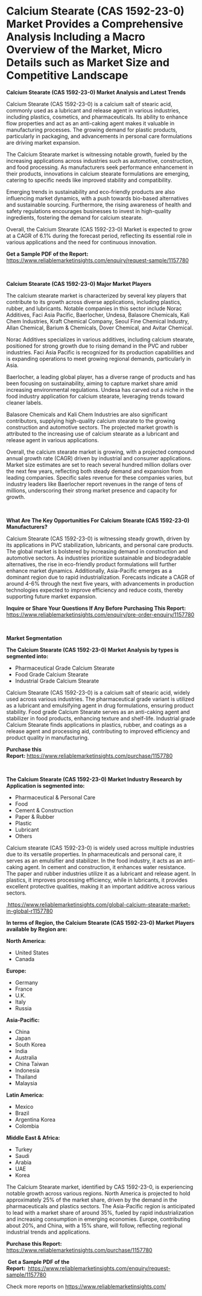 <p><h1>Calcium Stearate (CAS 1592-23-0) Market Provides a Comprehensive Analysis Including a Macro Overview of the Market, Micro Details such as Market Size and Competitive Landscape</h1></p><p><strong>Calcium Stearate (CAS 1592-23-0) Market Analysis and Latest Trends</strong></p>
<p><p>Calcium Stearate (CAS 1592-23-0) is a calcium salt of stearic acid, commonly used as a lubricant and release agent in various industries, including plastics, cosmetics, and pharmaceuticals. Its ability to enhance flow properties and act as an anti-caking agent makes it valuable in manufacturing processes. The growing demand for plastic products, particularly in packaging, and advancements in personal care formulations are driving market expansion.</p><p>The Calcium Stearate market is witnessing notable growth, fueled by the increasing applications across industries such as automotive, construction, and food processing. As manufacturers seek performance enhancement in their products, innovations in calcium stearate formulations are emerging, catering to specific needs like improved stability and compatibility. </p><p>Emerging trends in sustainability and eco-friendly products are also influencing market dynamics, with a push towards bio-based alternatives and sustainable sourcing. Furthermore, the rising awareness of health and safety regulations encourages businesses to invest in high-quality ingredients, fostering the demand for calcium stearate.</p><p>Overall, the Calcium Stearate (CAS 1592-23-0) Market is expected to grow at a CAGR of 6.1% during the forecast period, reflecting its essential role in various applications and the need for continuous innovation.</p></p>
<p><strong>Get a Sample PDF of the Report:&nbsp;</strong> <a href="https://www.reliablemarketinsights.com/enquiry/request-sample/1157780?utm_campaign=2206&utm_medium=2&utm_source=Github&utm_content=ia&utm_term=21032025&utm_id=calcium-stearate-cas-1592-23-0">https://www.reliablemarketinsights.com/enquiry/request-sample/1157780</a></p>
<p>&nbsp;</p>
<p><strong>Calcium Stearate (CAS 1592-23-0) Major Market Players</strong></p>
<p><p>The calcium stearate market is characterized by several key players that contribute to its growth across diverse applications, including plastics, rubber, and lubricants. Notable companies in this sector include Norac Additives, Faci Asia Pacific, Baerlocher, Undesa, Balasore Chemicals, Kali Chem Industries, Kraft Chemical Company, Seoul Fine Chemical Industry, Allan Chemical, Barium & Chemicals, Dover Chemical, and Avitar Chemical.</p><p>Norac Additives specializes in various additives, including calcium stearate, positioned for strong growth due to rising demand in the PVC and rubber industries. Faci Asia Pacific is recognized for its production capabilities and is expanding operations to meet growing regional demands, particularly in Asia.</p><p>Baerlocher, a leading global player, has a diverse range of products and has been focusing on sustainability, aiming to capture market share amid increasing environmental regulations. Undesa has carved out a niche in the food industry application for calcium stearate, leveraging trends toward cleaner labels.</p><p>Balasore Chemicals and Kali Chem Industries are also significant contributors, supplying high-quality calcium stearate to the growing construction and automotive sectors. The projected market growth is attributed to the increasing use of calcium stearate as a lubricant and release agent in various applications.</p><p>Overall, the calcium stearate market is growing, with a projected compound annual growth rate (CAGR) driven by industrial and consumer applications. Market size estimates are set to reach several hundred million dollars over the next few years, reflecting both steady demand and expansion from leading companies. Specific sales revenue for these companies varies, but industry leaders like Baerlocher report revenues in the range of tens of millions, underscoring their strong market presence and capacity for growth.</p></p>
<p>&nbsp;</p>
<p><strong>What Are The Key Opportunities For Calcium Stearate (CAS 1592-23-0) Manufacturers?</strong></p>
<p><p>Calcium Stearate (CAS 1592-23-0) is witnessing steady growth, driven by its applications in PVC stabilization, lubricants, and personal care products. The global market is bolstered by increasing demand in construction and automotive sectors. As industries prioritize sustainable and biodegradable alternatives, the rise in eco-friendly product formulations will further enhance market dynamics. Additionally, Asia-Pacific emerges as a dominant region due to rapid industrialization. Forecasts indicate a CAGR of around 4-6% through the next five years, with advancements in production technologies expected to improve efficiency and reduce costs, thereby supporting future market expansion.</p></p>
<p><strong>Inquire or Share Your Questions If Any Before Purchasing This Report:</strong> <a href="https://www.reliablemarketinsights.com/enquiry/pre-order-enquiry/1157780?utm_campaign=2206&utm_medium=2&utm_source=Github&utm_content=ia&utm_term=21032025&utm_id=calcium-stearate-cas-1592-23-0">https://www.reliablemarketinsights.com/enquiry/pre-order-enquiry/1157780</a></p>
<p>&nbsp;</p>
<p><strong>Market Segmentation</strong></p>
<p><strong>The Calcium Stearate (CAS 1592-23-0) Market Analysis by types is segmented into:</strong></p>
<p><ul><li>Pharmaceutical Grade Calcium Stearate</li><li>Food Grade Calcium Stearate</li><li>Industrial Grade Calcium Stearate</li></ul></p>
<p><p>Calcium Stearate (CAS 1592-23-0) is a calcium salt of stearic acid, widely used across various industries. The pharmaceutical grade variant is utilized as a lubricant and emulsifying agent in drug formulations, ensuring product stability. Food grade Calcium Stearate serves as an anti-caking agent and stabilizer in food products, enhancing texture and shelf-life. Industrial grade Calcium Stearate finds applications in plastics, rubber, and coatings as a release agent and processing aid, contributing to improved efficiency and product quality in manufacturing.</p></p>
<p><strong>Purchase this Report:&nbsp;</strong><a href="https://www.reliablemarketinsights.com/purchase/1157780?utm_campaign=2206&utm_medium=2&utm_source=Github&utm_content=ia&utm_term=21032025&utm_id=calcium-stearate-cas-1592-23-0">https://www.reliablemarketinsights.com/purchase/1157780</a></p>
<p>&nbsp;</p>
<p><strong>The Calcium Stearate (CAS 1592-23-0) Market Industry Research by Application is segmented into:</strong></p>
<p><ul><li>Pharmaceutical & Personal Care</li><li>Food</li><li>Cement & Construction</li><li>Paper & Rubber</li><li>Plastic</li><li>Lubricant</li><li>Others</li></ul></p>
<p><p>Calcium stearate (CAS 1592-23-0) is widely used across multiple industries due to its versatile properties. In pharmaceuticals and personal care, it serves as an emulsifier and stabilizer. In the food industry, it acts as an anti-caking agent. In cement and construction, it enhances water resistance. The paper and rubber industries utilize it as a lubricant and release agent. In plastics, it improves processing efficiency, while in lubricants, it provides excellent protective qualities, making it an important additive across various sectors.</p></p>
<p><a href="https://www.reliablemarketinsights.com/global-calcium-stearate-market-in-global-r1157780?utm_campaign=2206&utm_medium=2&utm_source=Github&utm_content=ia&utm_term=21032025&utm_id=calcium-stearate-cas-1592-23-0">&nbsp;https://www.reliablemarketinsights.com/global-calcium-stearate-market-in-global-r1157780</a></p>
<p><strong>In terms of Region, the Calcium Stearate (CAS 1592-23-0) Market Players available by Region are:</strong></p>
<p>
    <p> <strong> North America: </strong>
        <ul>
            <li>United States</li>
            <li>Canada</li>
        </ul>
        </p> 
    <p> <strong> Europe: </strong>
        <ul>
            <li>Germany</li>
            <li>France</li>
            <li>U.K.</li>
            <li>Italy</li>
            <li>Russia</li>
        </ul>
        </p> 
    <p> <strong> Asia-Pacific: </strong>
        <ul>
            <li>China</li>
            <li>Japan</li>
            <li>South Korea</li>
            <li>India</li>
            <li>Australia</li>
            <li>China Taiwan</li>
            <li>Indonesia</li>
            <li>Thailand</li>
            <li>Malaysia</li>
        </ul>
        </p> 
    <p> <strong> Latin America: </strong>
        <ul>
            <li>Mexico</li>
            <li>Brazil</li>
            <li>Argentina Korea</li>
            <li>Colombia</li>
        </ul>
        </p> 
    <p> <strong> Middle East & Africa: </strong>
        <ul>
            <li>Turkey</li>
            <li>Saudi</li>
            <li>Arabia</li>
            <li>UAE</li>
            <li>Korea</li>
        </ul>
    </p>
    </p>
<p><p>The Calcium Stearate market, identified by CAS 1592-23-0, is experiencing notable growth across various regions. North America is projected to hold approximately 25% of the market share, driven by the demand in the pharmaceuticals and plastics sectors. The Asia-Pacific region is anticipated to lead with a market share of around 35%, fueled by rapid industrialization and increasing consumption in emerging economies. Europe, contributing about 20%, and China, with a 15% share, will follow, reflecting regional industrial trends and applications.</p></p>
<p><strong>Purchase this Report: </strong><a href="https://www.reliablemarketinsights.com/purchase/1157780?utm_campaign=2206&utm_medium=2&utm_source=Github&utm_content=ia&utm_term=21032025&utm_id=calcium-stearate-cas-1592-23-0">https://www.reliablemarketinsights.com/purchase/1157780</a></p>
<p>&nbsp;<strong>Get a Sample PDF of the Report:&nbsp;&nbsp;</strong><a href="https://www.reliablemarketinsights.com/enquiry/request-sample/1157780?utm_campaign=2206&utm_medium=2&utm_source=Github&utm_content=ia&utm_term=21032025&utm_id=calcium-stearate-cas-1592-23-0">https://www.reliablemarketinsights.com/enquiry/request-sample/1157780</a></p>
<p><strong></strong></p>
<p>Check more reports on <a href="https://www.reliablemarketinsights.com/?utm_campaign=2206&utm_medium=2&utm_source=Github&utm_content=ia&utm_term=21032025&utm_id=calcium-stearate-cas-1592-23-0">https://www.reliablemarketinsights.com/</a></p>